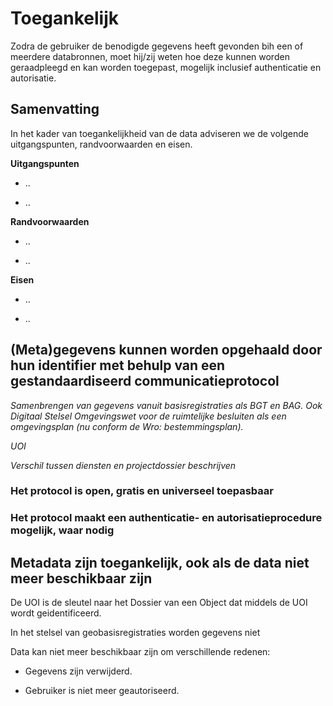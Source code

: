 Toegankelijk
============

Zodra de gebruiker de benodigde gegevens heeft gevonden bih een of meerdere
databronnen, moet hij/zij weten hoe deze kunnen worden geraadpleegd en kan
worden toegepast, mogelijk inclusief authenticatie en autorisatie.

Samenvatting
------------

In het kader van toegankelijkheid van de data adviseren we de volgende
uitgangspunten, randvoorwaarden en eisen.

**Uitgangspunten**

-   ..

-   ..

**Randvoorwaarden**

-   ..

-   ..

**Eisen**

-   ..

-   ..

(Meta)gegevens kunnen worden opgehaald door hun identifier met behulp van een gestandaardiseerd communicatieprotocol
--------------------------------------------------------------------------------------------------------------------

*Samenbrengen van gegevens vanuit basisregistraties als BGT en BAG. Ook Digitaal
Stelsel Omgevingswet voor de ruimtelijke besluiten als een omgevingsplan (nu
conform de Wro: bestemmingsplan).*

*UOI*

*Verschil tussen diensten en projectdossier beschrijven*

### Het protocol is open, gratis en universeel toepasbaar

### Het protocol maakt een authenticatie- en autorisatieprocedure mogelijk, waar nodig

Metadata zijn toegankelijk, ook als de data niet meer beschikbaar zijn
----------------------------------------------------------------------

De UOI is de sleutel naar het Dossier van een Object dat middels de UOI wordt
geidentificeerd.

In het stelsel van geobasisregistraties worden gegevens niet

Data kan niet meer beschikbaar zijn om verschillende redenen:

-   Gegevens zijn verwijderd.

-   Gebruiker is niet meer geautoriseerd.
